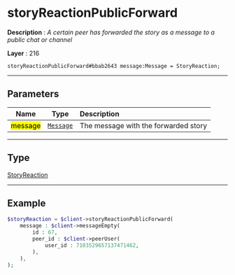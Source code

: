 # storyReactionPublicForward

**Description** : *A certain peer has forwarded the story as a message to a public chat or channel*

**Layer** : 216

```tl
storyReactionPublicForward#bbab2643 message:Message = StoryReaction;
```

---

## Parameters

| Name | Type | Description |
| :---: | :---: | :--- |
| <mark>message</mark> | [`Message`](type/Message) | The message with the forwarded story |

---

## Type

[StoryReaction](type/StoryReaction)

---

## Example

```php
$storyReaction = $client->storyReactionPublicForward(
	message : $client->messageEmpty(
		id : 67,
		peer_id : $client->peerUser(
			user_id : 7103529657137471462,
		),
	),
);
```